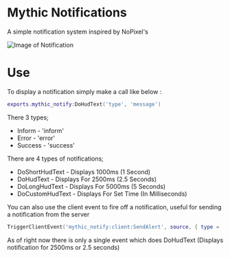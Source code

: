 # Mythic Notifications
A simple notification system inspired by NoPixel's

![Image of Notification](https://i.imgur.com/shT1XWc.png)

# Use
To display a notification simply make a call like below :

```lua
exports.mythic_notify:DoHudText('type', 'message')
```

There 3 types;
* Inform - 'inform'
* Error - 'error'
* Success - 'success'

There are 4 types of notifications;
* DoShortHudText - Displays 1000ms (1 Second)
* DoHudText - Displays For 2500ms (2.5 Seconds)
* DoLongHudText - Displays For 5000ms (5 Seconds)
* DoCustomHudText - Displays For Set Time (In Milliseconds)

You can also use the client event to fire off a notification, useful for sending a notification from the server

```lua
TriggerClientEvent('mythic_notify:client:SendAlert', source, { type = 'type', text = 'message' })
```

As of right now there is only a single event which does DoHudText (Displays notification for 2500ms or 2.5 seconds)
